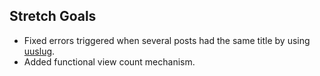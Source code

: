 ## Stretch Goals

- Fixed errors triggered when several posts had the same title by using [uuslug](https://github.com/un33k/django-uuslug).
- Added functional view count mechanism.